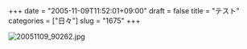 +++
date = "2005-11-09T11:52:01+09:00"
draft = false
title = "テスト"
categories = ["日々"]
slug = "1675"
+++

<img src="http://ieiriblog.img.jugem.cc/20051109_90262.jpg" class="pict"   alt="20051109_90262.jpg" />
